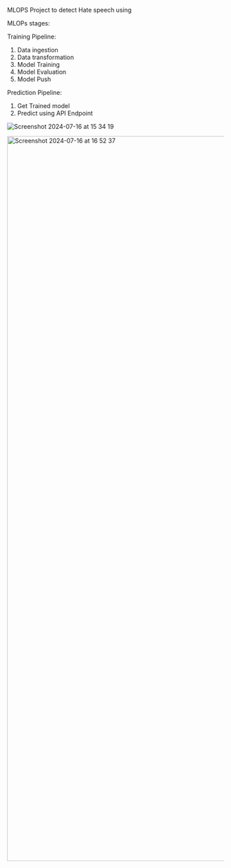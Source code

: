 MLOPS Project to detect Hate speech using 

MLOPs stages:

Training Pipeline: 
1. Data ingestion 
2. Data transformation 
3. Model Training 
4. Model Evaluation 
5. Model Push 

Prediction Pipeline: 
1. Get Trained model 
2. Predict using API Endpoint 



![Screenshot 2024-07-16 at 15 34 19](https://github.com/user-attachments/assets/1c38f06b-833e-488e-ab6f-152b4e4aa0df)


<img width="1685" alt="Screenshot 2024-07-16 at 16 52 37" src="https://github.com/user-attachments/assets/b5d2112b-6f08-490c-9d99-a945f84d4bdc">
